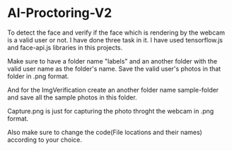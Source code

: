 # AI-Proctoring-V2
To detect the face and verify if the face which is rendering by the webcam is a valid user or not. I have done three task in it. I have used tensorflow.js and face-api.js libraries in this projects.

Make sure to have a folder name "labels" and an another folder with the valid user name as the folder's name. Save the valid user's photos in that folder in .png format.

And for the ImgVerification create an another folder name sample-folder and save all the sample photos in this folder.

Capture.png is just for capturing the photo throght the webcam in .png format.

Also make sure to change the code(File locations and their names) according to your choice.
